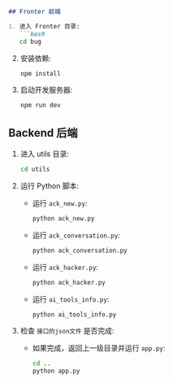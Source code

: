```markdown
## Fronter 前端

1. 进入 Fronter 目录:
   ```bash
   cd bug
   ```

2. 安装依赖:
   ```bash
   npm install
   ```

3. 启动开发服务器:
   ```bash
   npm run dev
   ```

## Backend 后端

1. 进入 utils 目录:
   ```bash
   cd utils
   ```

2. 运行 Python 脚本:
   - 运行 `ack_new.py`:
     ```bash
     python ack_new.py
     ```
   - 运行 `ack_conversation.py`:
     ```bash
     python ack_conversation.py
     ```
   - 运行 `ack_hacker.py`:
     ```bash
     python ack_hacker.py
     ```
   - 运行 `ai_tools_info.py`:
     ```bash
     python ai_tools_info.py
     ```

3. 检查 `接口的json文件` 是否完成:
   - 如果完成，返回上一级目录并运行 `app.py`:
     ```bash
     cd ..
     python app.py
     ```
```
